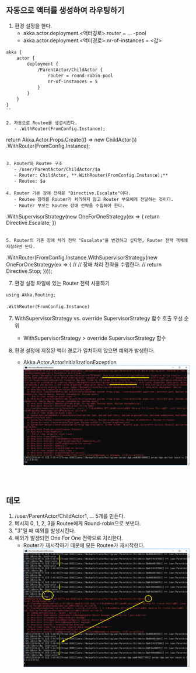 ## 자동으로 액터를 생성하여 라우팅하기
1. 환경 설정을 한다.
   - akka.actor.deployment.<액터경로>.router = ... -pool
   - akka.actor.deployment.<액터경로>.nr-of-instances = <값>
```
akka {
	actor {
		deployment {
			/ParentActor/ChildActor {
				router = round-robin-pool
				nr-of-instances = 5
			}
		}
	}
}
``

2. 자동으로 Routee를 생성시킨다.
   - .WithRouter(FromConfig.Instance);
```
return Akka.Actor.Props.Create(() => new ChildActor())
  .WithRouter(FromConfig.Instance);
```

3. Router와 Routee 구조
   - /user/ParentActor/ChildActor/$a
   - Router: ChildActor, **.WithRouter(FromConfig.Instance);**
   - Routee: $a
   
4. Router 기본 장애 전략은 "Directive.Escalate"이다.
   - Routee 장래를 Router가 처리하지 않고 Router 부모에게 전달하는 것이다.
   - Router 부모는 Routee 장애 전략을 수립해야 한다.
```
.WithSupervisorStrategy(new OneForOneStrategy(ex =>
   {
      return Directive.Escalate;
   })
```

5. Router의 기존 장애 처리 전략 "Escalate"을 변경하고 싶다면, Router 전략 객체에 지정하면 된다.
```	
.WithRouter(FromConfig.Instance.WithSupervisorStrategy(new OneForOneStrategy(ex =>
{
    //
    // 장애 처리 전략을 수립한다.
    //
    return Directive.Stop;
})));

7. 환경 설정 파일에 있는 Router 전략 사용하기
```
using Akka.Routing;

.WithRouter(FromConfig.Instance)
```

7. WithSupervisorStrategy vs. override SupervisorStrategy 함수 호출 우선 순위
   - WithSupervisorStrategy > override SupervisorStrategy 함수

8. 환경 설정에 지정된 액터 경로가 일치하지 않으면 예외가 발생한다.
   - Akka.Actor.ActorInitializationException
![](./Images/MismatchActorPath.png)

<br/>
<br/>

## 데모
1. /user/ParentActor/ChildActor1, ... 5개를 만든다.
2. 메시지 0, 1, 2, 3을 Routee에게 Round-robin으로 보낸다.
3. "3"일 때 예외를 발생시킨다.
4. 예외가 발생되면 One For One 전략으로 처리한다.
   - Router가 재시작하기 때문에 모든 Routee가 재시작한다.
![](./Images/Demo.png)


